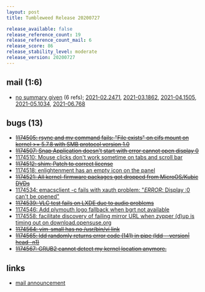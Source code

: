 ```yaml
---
layout: post
title: Tumbleweed Release 20200727

release_available: false
release_reference_count: 19
release_reference_count_mail: 6
release_score: 86
release_stability_level: moderate
release_version: 20200727
---
```


## mail (1:6)

- [no summary given](https://lists.opensuse.org/archives/list/factory@lists.opensuse.org/thread/AWJHVZC7JOZTVI7REZVFPB44O5UQID4G) (6 refs); [2021-02.2471](https://lists.opensuse.org/archives/list/factory@lists.opensuse.org/thread/AWJHVZC7JOZTVI7REZVFPB44O5UQID4G), [2021-03.1862](https://lists.opensuse.org/archives/list/factory@lists.opensuse.org/thread/AWJHVZC7JOZTVI7REZVFPB44O5UQID4G), [2021-04.1505](https://lists.opensuse.org/archives/list/factory@lists.opensuse.org/thread/AWJHVZC7JOZTVI7REZVFPB44O5UQID4G), [2021-05.1034](https://lists.opensuse.org/archives/list/factory@lists.opensuse.org/thread/AWJHVZC7JOZTVI7REZVFPB44O5UQID4G), [2021-06.768](https://lists.opensuse.org/archives/list/factory@lists.opensuse.org/thread/AWJHVZC7JOZTVI7REZVFPB44O5UQID4G)

## bugs (13)

<!--more-->

- ~~[1174505: rsync and mv command fails: "File exists" on cifs mount on kernel >= 5.7.8 with SMB protocol version 1.0](https://bugzilla.opensuse.org/show_bug.cgi?id=1174505)~~
- ~~[1174507: Snap Application doesn't start with error cannot open display 0](https://bugzilla.opensuse.org/show_bug.cgi?id=1174507)~~
- [1174510: Mouse clicks don't work sometime on tabs and scroll bar](https://bugzilla.opensuse.org/show_bug.cgi?id=1174510)
- ~~[1174512: shim: Patch to correct license](https://bugzilla.opensuse.org/show_bug.cgi?id=1174512)~~
- [1174518: enlightenment has an empty icon on the panel](https://bugzilla.opensuse.org/show_bug.cgi?id=1174518)
- ~~[1174521: All kernel-firmware packages got dropped from MicroOS/Kubic DVDs](https://bugzilla.opensuse.org/show_bug.cgi?id=1174521)~~
- [1174534: emacsclient -c fails with xauth problem: "*ERROR*: Display :0 can't be opened"](https://bugzilla.opensuse.org/show_bug.cgi?id=1174534)
- ~~[1174539: VLC test fails on LXDE due to audio problems](https://bugzilla.opensuse.org/show_bug.cgi?id=1174539)~~
- [1174546: Add plymouth logo fallback when bgrt not available](https://bugzilla.opensuse.org/show_bug.cgi?id=1174546)
- [1174558: facilitate discovery of failing mirror URL when zypper (d)up is timing out on download.opensuse.org](https://bugzilla.opensuse.org/show_bug.cgi?id=1174558)
- ~~[1174564: vim-small has no /usr/bin/vi link](https://bugzilla.opensuse.org/show_bug.cgi?id=1174564)~~
- ~~[1174565: ldd randomly returns error code (141) in pipe (ldd --version| head -n1)](https://bugzilla.opensuse.org/show_bug.cgi?id=1174565)~~
- ~~[1174567: GRUB2 cannot detect my kernel location anymore.](https://bugzilla.opensuse.org/show_bug.cgi?id=1174567)~~



## links

- [mail announcement](https://lists.opensuse.org/archives/list/factory@lists.opensuse.org/thread/AWJHVZC7JOZTVI7REZVFPB44O5UQID4G)
